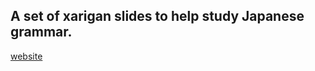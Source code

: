 ## A set of xarigan slides to help study Japanese grammar.


[website](https://www.github.io/gwmatthews/grammer-slides.html)
